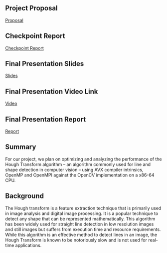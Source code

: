 ## Project Proposal

[Proposal](https://github.com/ishaan66/ishaan66.github.io/blob/main/418%20Project%20Proposal.pdf)

## Checkpoint Report

[Checkpoint Report](https://github.com/ishaan66/ishaan66.github.io/blob/main/418%20Checkpoint%20Report.pdf)

## Final Presentation Slides

[Slides](https://github.com/ishaan66/ishaan66.github.io/blob/main/poster_presentation.pdf)

## Final Presentation Video Link

[Video](https://youtu.be/fW-tslM10s8)

## Final Presentation Report

[Report](https://github.com/ishaan66/ishaan66.github.io/blob/main/final_report.pdf)

## Summary

For our project, we plan on optimizing and analyzing the performance of the Hough Transform
algorithm – an algorithm commonly used for line and shape detection in computer vision – using
AVX compiler intrinsics, OpenMP and OpenMPI against the OpenCV implementation on a
x86-64 CPU.

## Background

The Hough transform is a feature extraction technique that is primarily used in image analysis
and digital image processing. It is a popular technique to detect any shape that can be represented
mathematically. This algorithm has been widely used for straight line detection in low resolution
images and still images but suffers from execution time and resource requirements. While this
algorithm is an effective method to detect lines in an image, the Hough Transform is known to be
notoriously slow and is not used for real-time applications.

